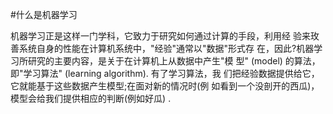 #什么是机器学习

机器学习正是这样一门学科，它致力于研究如何通过计算的手段，利用经
验来玫善系统自身的性能在计算机系统中，"经验"通常以"数据"形式存
在，因此?机器学习所研究的主要内容，是关于在计算机上从数据中产生"模
型" (model) 的算法，即"学习算法" (learning algorithm). 有了学习算法，我
们把经验数据提供给它，它就能基于这些数据产生模型;在面对新的情况时(例
如看到一个没剖开的西瓜)，模型会给我们提供相应的判断(例如好瓜) .
